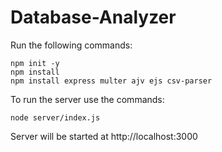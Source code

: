 # Database-Analyzer
Run the following commands:
<br />
```
npm init -y
npm install
npm install express multer ajv ejs csv-parser
```

To run the server use the commands:
```
node server/index.js
```

Server will be started at http://localhost:3000
